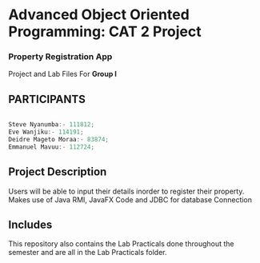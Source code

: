 # Advanced Object Oriented Programming: CAT 2 Project
### Property Registration App

Project and Lab Files For <b>Group I</b>

## PARTICIPANTS

```java

Steve Nyanumba:- 111812;
Eve Wanjiku:- 114191;
Deidre Mageto Moraa:- 83874; 
Emmanuel Mavuu:- 112724;


```

## Project Description

Users will be able to input their details inorder to register their property.
Makes use of Java RMI, JavaFX Code and JDBC for database Connection

## Includes
This repository also contains the Lab Practicals done throughout the semester and are all in the Lab Practicals folder.
